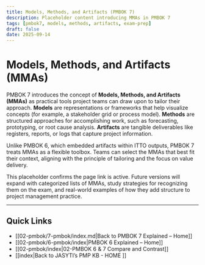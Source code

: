 ```yaml
---
title: Models, Methods, and Artifacts (PMBOK 7)
description: Placeholder content introducing MMAs in PMBOK 7
tags: [pmbok7, models, methods, artifacts, exam-prep]
draft: false
date: 2025-09-14
---
```

# Models, Methods, and Artifacts (MMAs)

PMBOK 7 introduces the concept of **Models, Methods, and Artifacts (MMAs)** as practical tools project teams can draw upon to tailor their approach. **Models** are representations or frameworks that help visualize concepts (for example, a stakeholder grid or process model). **Methods** are structured approaches for accomplishing work, such as forecasting, prototyping, or root cause analysis. **Artifacts** are tangible deliverables like registers, reports, or logs that capture project information.  

Unlike PMBOK 6, which embedded artifacts within ITTO outputs, PMBOK 7 treats MMAs as a flexible toolbox. Teams can select the MMAs that best fit their context, aligning with the principle of tailoring and the focus on value delivery.  

This placeholder confirms the page link is active. Future versions will expand with categorized lists of MMAs, study strategies for recognizing them on the exam, and real-world examples of how they add structure to project management practice.

---
## Quick Links
- [[02-pmbok/7-pmbok/index.md|Back to PMBOK 7 Explained – Home]]
- [[02-pmbok/6-pmbok/index|PMBOK 6 Explained – Home]]
- [[02-pmbok/index|02-PMBOK 6 & 7 Compare and Contrast]]
- [[index|Back to JASYTI’s PMP KB - HOME ]]